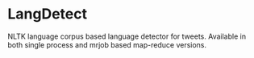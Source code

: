 LangDetect
==========

NLTK language corpus based language detector for tweets.
Available in both single process and mrjob based map-reduce versions.
